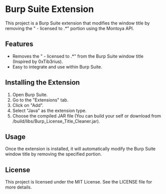 # Burp Suite Extension

This project is a Burp Suite extension that modifies the window title by removing the " - licensed to .*" portion using the Montoya API.

## Features

- Removes the " - licensed to .*" from the Burp Suite window title (Inspired by 0xTib3rius).
- Easy to integrate and use within Burp Suite.

## Installing the Extension

1. Open Burp Suite.
2. Go to the "Extensions" tab.
3. Click on "Add".
4. Select "Java" as the extension type.
5. Choose the compiled JAR file (You can build your self or download from /build/libs/Burp_License_Title_Cleaner.jar).

## Usage

Once the extension is installed, it will automatically modify the Burp Suite window title by removing the specified portion.

## License

This project is licensed under the MIT License. See the LICENSE file for more details.
